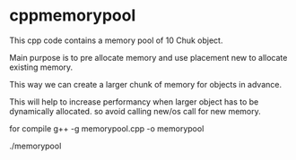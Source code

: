 # cppmemorypool


This cpp code contains a memory pool of 10 Chuk object.

Main purpose is to pre allocate memory and use placement new to allocate existing memory.

This way we can create a larger chunk of memory for objects in advance.

This will help to increase performancy when larger object has to be dynamically allocated. so avoid calling new/os call for new memory.

for compile
g++ -g memorypool.cpp -o memorypool

./memorypool
